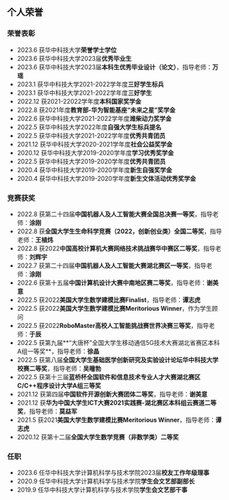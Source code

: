 ## 个人荣誉

### 荣誉表彰

- 2023.6 获华中科技大学**荣誉学士学位**
- 2023.6 获华中科技大学2023届**优秀毕业生**
- 2023.6 获华中科技大学2023届**本科生优秀毕业设计（论文）**，指导老师：**万瑶**
- 2023.1 获华中科技大学2021-2022学年度**三好学生标兵**
- 2023.1 获华中科技大学2021-2022学年度**三好学生**
- 2022.12 获2021-22022学年度**本科国家奖学金**
- 2022.8 获2021年度**教育部-华为智能基座“未来之星”奖学金**
- 2022.6 获华中科技大学2021-2022学年度**潍柴动力奖学金**
- 2022.5 获华中科技大学2022年度**自强大学生标兵提名**
- 2022.5 获华中科技大学2021-2022学年度**优秀共青团员**
- 2021.12 获华中科技大学2020-2021学年度**社会公益奖学金**
- 2020.12 获华中科技大学2019-2020学年度**学习优秀奖学金**
- 2022.5 获华中科技大学2019-2020学年度**优秀共青团员**
- 2020.4 获华中科技大学2019-2020学年度**新生自强奖学金**
- 2020.4 获华中科技大学2019-2020学年度**新生文体活动优秀奖学金**

### 竞赛获奖

- 2022.8 获第二十四届**中国机器人及人工智能大赛全国总决赛一等奖**，指导老师：**涂刚**
- 2022.8 获**全国大学生生命科学竞赛（2022，创新创业类）全国二等奖**，指导老师：**王植炜**
- 2022.8 获2022**中国高校计算机大赛网络技术挑战赛华中赛区二等奖**，指导老师：**刘辉宇**
- 2022.7 获第二十四届**中国机器人及人工智能大赛湖北赛区一等奖**，指导老师：**涂刚**
- 2022.6 获第十五届**中国计算机设计大赛中南地区赛二等奖**，指导老师：**谢美意**
- 2022.5 获2022**美国大学生数学建模比赛Finalist**，指导老师：**谭志虎**
- 2022.5 获2022**美国大学生数学建模比赛Meritorious Winner**，作为学生顾问
- 2022.5 获2022**RoboMaster高校人工智能挑战赛世界决赛三等奖**，指导老师：**于辰**
- 2022.5 获第九届**“大唐杯”全国大学生移动通信5G技术大赛湖北省赛区本科A组一等奖**，指导老师：**徐晶**
- 2022.5 获第八届**全国大学生基础医学创新研究及实验设计论坛华中科技大学校赛二等奖**，指导老师：**吴曈勃**
- 2022.5 获第十三届**蓝桥杯全国软件和信息技术专业人才大赛湖北赛区C/C++程序设计大学A组三等奖**
- 2021.12 获第四届**中国软件开源创新大赛团体二等奖**，指导老师：**谢美意**
- 2021.12 获**华为中国大学生ICT大赛2021实践赛-湖北赛区本科组云赛道二等奖**，指导老师：**莫益军**
- 2021.5 获2021**美国大学生数学建模比赛Meritorious Winner**，指导老师：**谭志虎**
- 2020.12 获第十二届**全国大学生数学竞赛（非数学类）二等奖**

### 任职

- 2023.6 任华中科技大学计算机科学与技术学院2023届**校友工作年级理事**
- 2020.9 任华中科技大学计算机科学与技术学院**学生会文艺部副部长**
- 2019.9 任华中科技大学计算机科学与技术学院**学生会文艺部干事**